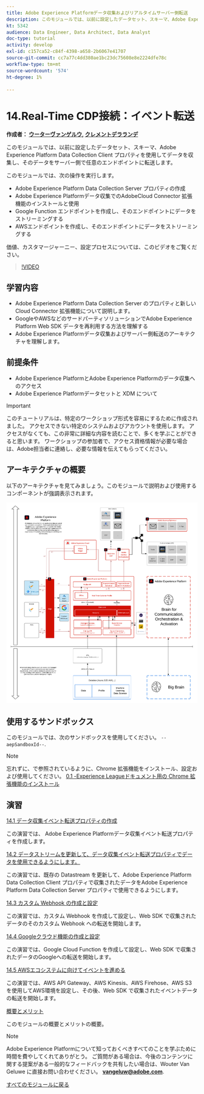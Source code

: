 ```yaml
---
title: Adobe Experience Platformデータ収集およびリアルタイムサーバー側転送
description: このモジュールでは、以前に設定したデータセット、スキーマ、Adobe Experience Platform Data Collection Server プロパティを使用してデータを収集し、そのデータをサーバー側で任意のエンドポイントに転送します。
kt: 5342
audience: Data Engineer, Data Architect, Data Analyst
doc-type: tutorial
activity: develop
exl-id: c157ca52-c84f-4398-a658-2b6067e41707
source-git-commit: cc7a77c4dd380ae1bc23dc75608e8e2224dfe78c
workflow-type: tm+mt
source-wordcount: '574'
ht-degree: 1%

---
```


# 14.Real-Time CDP接続：イベント転送

**作成者： [ウーターヴァンゲルウ](https://www.linkedin.com/in/woutervangeluwe/), [クレメントデラランデ](https://www.linkedin.com/in/clement-delalande/)**

このモジュールでは、以前に設定したデータセット、スキーマ、Adobe Experience Platform Data Collection Client プロパティを使用してデータを収集し、そのデータをサーバー側で任意のエンドポイントに転送します。

このモジュールでは、次の操作を実行します。

- Adobe Experience Platform Data Collection Server プロパティの作成
- Adobe Experience Platformデータ収集でのAdobeCloud Connector 拡張機能のインストールと使用
- Google Function エンドポイントを作成し、そのエンドポイントにデータをストリーミングする
- AWSエンドポイントを作成し、そのエンドポイントにデータをストリーミングする

価値、カスタマージャーニー、設定プロセスについては、このビデオをご覧ください。

>[!VIDEO](https://video.tv.adobe.com/v/331987?quality=12&learn=on)

## 学習内容

- Adobe Experience Platform Data Collection Server のプロパティと新しい Cloud Connector 拡張機能について説明します。
- GoogleやAWSなどのサードパーティソリューションでAdobe Experience Platform Web SDK データを再利用する方法を理解する
- Adobe Experience Platformデータ収集およびサーバー側転送のアーキテクチャを理解します。

## 前提条件

- Adobe Experience PlatformとAdobe Experience Platformのデータ収集へのアクセス
- Adobe Experience Platformデータセットと XDM について

>[!IMPORTANT]
>
>このチュートリアルは、特定のワークショップ形式を容易にするために作成されました。 アクセスできない特定のシステムおよびアカウントを使用します。 アクセスがなくても、この非常に詳細な内容を読むことで、多くを学ぶことができると思います。 ワークショップの参加者で、アクセス資格情報が必要な場合は、Adobe担当者に連絡し、必要な情報を伝えてもらってください。

## アーキテクチャの概要

以下のアーキテクチャを見てみましょう。このモジュールで説明および使用するコンポーネントが強調表示されます。

![アーキテクチャの概要](../../assets/images/architecturem21.png)

## 使用するサンドボックス

このモジュールでは、次のサンドボックスを使用してください。 `--aepSandboxId--`.

>[!NOTE]
>
>忘れずに、で参照されているように、Chrome 拡張機能をインストール、設定および使用してください。 [0.1 -Experience Leagueドキュメント用の Chrome 拡張機能のインストール](../module0/ex1.md)

## 演習

[14.1 データ収集イベント転送プロパティの作成](./ex1.md)

この演習では、 Adobe Experience Platformデータ収集イベント転送プロパティを作成します。

[14.2 データストリームを更新して、データ収集イベント転送プロパティでデータを使用できるようにします。](./ex2.md)

この演習では、既存の Datastream を更新して、Adobe Experience Platform Data Collection Client プロパティで収集されたデータをAdobe Experience Platform Data Collection Server プロパティで使用できるようにします。

[14.3 カスタム Webhook の作成と設定](./ex3.md)

この演習では、カスタム Webhook を作成して設定し、Web SDK で収集されたデータのそのカスタム Webhook への転送を開始します。

[14.4 Googleクラウド機能の作成と設定](./ex4.md)

この演習では、Google Cloud Function を作成して設定し、Web SDK で収集されたデータのGoogleへの転送を開始します。

[14.5 AWSエコシステムに向けてイベントを進める](./ex5.md)

この演習では、AWS API Gateway、AWS Kinesis、AWS Firehose、AWS S3 を使用してAWS環境を設定し、その後、Web SDK で収集されたイベントデータの転送を開始します。

[概要とメリット](./summary.md)

このモジュールの概要とメリットの概要。

>[!NOTE]
>
>Adobe Experience Platformについて知っておくべきすべてのことを学ぶために時間を費やしてくれてありがとう。 ご質問がある場合は、今後のコンテンツに関する提案がある一般的なフィードバックを共有したい場合は、Wouter Van Geluwe に直接お問い合わせください。 **vangeluw@adobe.com**.

[すべてのモジュールに戻る](../../overview.md)
